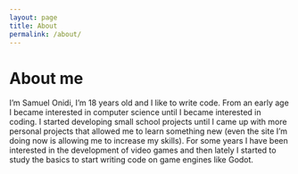 ```yaml
---
layout: page
title: About
permalink: /about/
---
```

<div class="content">
    <h1>About me</h1>
    <p>
        I’m Samuel Onidi, I’m 18 years old and I like to write code. From an early age I became interested in computer science until I became interested in coding. I started developing small school projects until I came up with more personal projects that allowed me to learn something new (even the site I’m doing now is allowing me to increase my skills). For some years I have been interested in the development of video games and then lately I started to study the basics to start writing code on game engines like Godot.
    </p>
</div>
